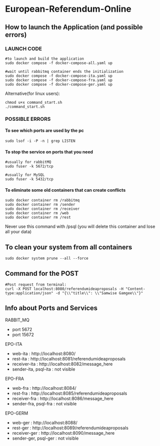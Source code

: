 # European-Referendum-Online

## How to launch the Application (and possible errors)

### LAUNCH CODE

```
#to launch and build the application 
sudo docker compose -f docker-compose-all.yaml up

#wait until rabbitmq container ends the initialization
sudo docker compose -f docker-compose-ita.yaml up
sudo docker compose -f docker-compose-fra.yaml up
sudo docker compose -f docker-compose-ger.yaml up
```
Alternative(for linux users): 
```
chmod u+x command_start.sh 
./command_start.sh 
```
### POSSIBLE ERRORS

#### To see which ports are used by the pc

```
sudo lsof -i -P -n | grep LISTEN
```

#### To stop the service on ports that you need

```
#usually for rabbitMQ
sudo fuser -k 5672/tcp 

#usually for MySQL
sudo fuser -k 5432/tcp
```

#### To eliminate some old containers that can create conflicts

```
sudo docker container rm /rabbitmq
sudo docker container rm /sender
sudo docker container rm /receiver
sudo docker container rm /web
sudo docker container rm /rest
```

Never use this command with /psql (you will delete this container and lose all your data)

## To clean your system from all containers
```
sudo docker system prune --all --force
```

## Command for the POST

```
#Post request from terminal: 
curl -X POST localhost:8080/referendumideaproposals -H "Content-type:application/json" -d "{\\"title\\": \\"Samwise Gamgee\\"}"
```
 
## Info about Ports and Services

RABBIT_MQ

* port 5672
* port 15672

EPO-ITA

* web-ita : http://localhost:8080/
* rest-ita : http://localhost:8081/referendumideaproposals
* receiver-ita : http://localhost:8082/message_here
* sender-ita, psql-ita : not visible

EPO-FRA

* web-fra : http://localhost:8084/
* rest-fra : http://localhost:8085/referendumideaproposals
* receiver-fra : http://localhost:8086/message_here
* sender-fra, psql-fra : not visible

EPO-GERM

* web-ger : http://localhost:8088/
* rest-ger : http://localhost:8089/referendumideaproposals
* receiver-ger : http://localhost:8090/message_here
* sender-ger, psql-ger : not visible
